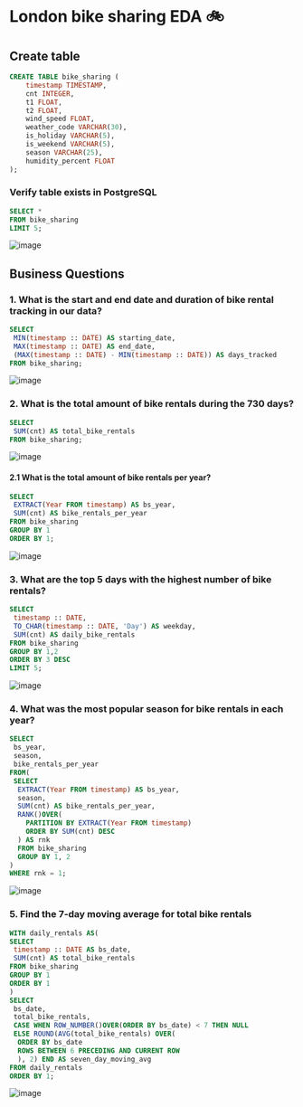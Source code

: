 # London bike sharing EDA 🚲

## Create table 
```sql
CREATE TABLE bike_sharing (
    timestamp TIMESTAMP,
    cnt INTEGER,
    t1 FLOAT,
    t2 FLOAT,
    wind_speed FLOAT,
    weather_code VARCHAR(30),
    is_holiday VARCHAR(5),
    is_weekend VARCHAR(5),
    season VARCHAR(25),
	humidity_percent FLOAT
);
```

### Verify table exists in PostgreSQL
```sql
SELECT * 
FROM bike_sharing
LIMIT 5;
```
![image](https://github.com/user-attachments/assets/5a300dfb-0714-424a-9e5b-871bcbfc1e52)

## Business Questions
### 1. What is the start and end date and duration of bike rental tracking in our data?
```sql
SELECT
 MIN(timestamp :: DATE) AS starting_date,
 MAX(timestamp :: DATE) AS end_date,
 (MAX(timestamp :: DATE) - MIN(timestamp :: DATE)) AS days_tracked
FROM bike_sharing;
```
![image](https://github.com/user-attachments/assets/bca1b66d-b791-4d46-a5ee-c708872aadf1)


### 2. What is the total amount of bike rentals during the 730 days?
```sql
SELECT
 SUM(cnt) AS total_bike_rentals
FROM bike_sharing;
```
![image](https://github.com/user-attachments/assets/edc78058-681b-45fb-88d2-2770dd12c6f7)


#### 2.1 What is the total amount of bike rentals per year?
```sql
SELECT
 EXTRACT(Year FROM timestamp) AS bs_year,
 SUM(cnt) AS bike_rentals_per_year
FROM bike_sharing
GROUP BY 1
ORDER BY 1;
```
![image](https://github.com/user-attachments/assets/32efa997-a734-4a62-bee2-ca7c67d253fa)


### 3. What are the top 5 days with the highest number of bike rentals?
```sql
SELECT
 timestamp :: DATE,
 TO_CHAR(timestamp :: DATE, 'Day') AS weekday,
 SUM(cnt) AS daily_bike_rentals
FROM bike_sharing
GROUP BY 1,2
ORDER BY 3 DESC
LIMIT 5;
```
![image](https://github.com/user-attachments/assets/41e599c5-22a1-479d-8339-a4e1e58f2ce5)

### 4. What was the most popular season for bike rentals in each year?
```sql
SELECT
 bs_year,
 season,
 bike_rentals_per_year
FROM(
 SELECT
  EXTRACT(Year FROM timestamp) AS bs_year,
  season,
  SUM(cnt) AS bike_rentals_per_year,
  RANK()OVER(
    PARTITION BY EXTRACT(Year FROM timestamp)
    ORDER BY SUM(cnt) DESC
  ) AS rnk
  FROM bike_sharing
  GROUP BY 1, 2
)
WHERE rnk = 1;
```
![image](https://github.com/user-attachments/assets/6b0377e7-6406-4eeb-98dd-dcf759fde30d)


### 5. Find the 7-day moving average for total bike rentals
```sql
WITH daily_rentals AS(
SELECT
 timestamp :: DATE AS bs_date,
 SUM(cnt) AS total_bike_rentals
FROM bike_sharing
GROUP BY 1
ORDER BY 1
)
SELECT
 bs_date,
 total_bike_rentals,
 CASE WHEN ROW_NUMBER()OVER(ORDER BY bs_date) < 7 THEN NULL
 ELSE ROUND(AVG(total_bike_rentals) OVER(
  ORDER BY bs_date
  ROWS BETWEEN 6 PRECEDING AND CURRENT ROW
  ), 2) END AS seven_day_moving_avg
FROM daily_rentals
ORDER BY 1;
```
![image](https://github.com/user-attachments/assets/2b3e5221-2d03-4bc5-93ec-16dfdc884671)
